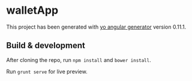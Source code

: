# walletApp

This project has been generated with [yo angular generator](https://github.com/yeoman/generator-angular)
version 0.11.1.

## Build & development

After cloning the repo, run `npm install` and  `bower install`.

Run `grunt serve` for live preview.
